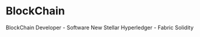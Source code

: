 # BlockChain
BlockChain Developer - Software
     New
     Stellar
     Hyperledger - Fabric
     Solidity
